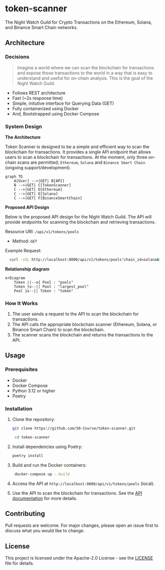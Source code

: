 # token-scanner

The Night Watch Guild for Crypto Transactions on the Ethereum, Solana, and
Binance Smart Chain networks.

## Architecture

### Decisions

> Imagine a world where we can scan the blockchain for transactions and expose
> those transactions to the world in a way that is easy to understand and useful
> for on-chain analysis. This is the goal of the Night Watch Guild.

- Follows REST architecture
- Fast (~2s response time)
- Simple, initutive interface for Querying Data (GET)
- Fully containerized using Docker
- And, Bootstrapped using Docker Compose

### System Design

**The Architecture**

Token Scanner is designed to be a simple and efficient way to scan the
blockchain for transactions. It provides a single API endpoint that allows
users to scan a blockchain for transactions. At the moment, only three on-chain
scans are permitted; `Ethereum`, `Solana` and `Binance Smart Chain` (ongoing support/development).

```mermaid
graph TD
    A[User] -->|GET| B[API]
    B -->|GET| C[TokenScanner]
    C -->|GET| D[Ethereum]
    C -->|GET| E[Solana]
    C -->|GET| F[BinanceSmartChain]
```

**Proposed API Design**

Below is the proposed API design for the Night Watch Guild. The API will provide endpoints for scanning the blockchain and retrieving transactions.

Resource URI: `/api/v1/tokens/pools`
- Method: `GET`

Example Request:

```bash
  curl -sSL http://localhost:8000/api/v1/tokens/pools?chain_id=solana&token_addresses=ADDRESS1,ADDRESS2
```

**Relationship diagram**

```mermaid
erDiagram
    Token ||--o{ Pool : "pools"
    Token }o--|| Pool : "largest_pool"
    Pool }o--|| Token : "token"
```

### How It Works

1. The user sends a request to the API to scan the blockchain for transactions.
2. The API calls the appropriate blockchain scanner (Ethereum, Solana, or
   Binance Smart Chain) to scan the blockchain.
3. The scanner scans the blockchain and returns the transactions to the API.

## Usage

### Prerequisites

- Docker
- Docker Compose
- Python 3.12 or higher
- Poetry

### Installation

1. Clone the repository:

   ```bash
   git clone https://github.com/50-Course/token-scanner.git

    cd token-scanner
    ```
2. Install dependencies using Poetry:

   ```bash
   poetry install
   ```
3. Build and run the Docker containers:

   ```bash
    docker-compose up --build
    ```
4. Access the API at `http://localhost:8000/api/v1/tokens/pools` (local).
5. Use the API to scan the blockchain for transactions. See the [API
   documentation]() for more details.

## Contributing

Pull requests are welcome. For major changes, please open an issue first to discuss what you would like to change.

## License

This project is licensed under the Apache-2.0 License - see the [LICENSE](LICENSE) file for details.

